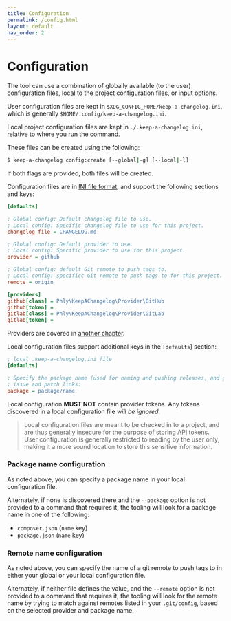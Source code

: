 ```yaml
---
title: Configuration
permalink: /config.html
layout: default
nav_order: 2
---
```


# Configuration

The tool can use a combination of globally available (to the user) configuration
files, local to the project configuration files, or input options.

User configuration files are kept in `$XDG_CONFIG_HOME/keep-a-changelog.ini`,
which is generally `$HOME/.config/keep-a-changelog.ini`.

Local project configuration files are kept in `./.keep-a-changelog.ini`,
relative to where you run the command.

These files can be created using the following:

```bash
$ keep-a-changelog config:create [--global|-g] [--local|-l]
```

If both flags are provided, both files will be created.

Configuration files are in [INI file format](https://en.wikipedia.org/wiki/INI_file),
and support the following sections and keys:

```ini
[defaults]

; Global config: Default changelog file to use.
; Local config: Specific changelog file to use for this project.
changelog_file = CHANGELOG.md

; Global config: Default provider to use.
; Local config: Specific provider to use for this project.
provider = github

; Global config: default Git remote to push tags to.
; Local config: specificc Git remote to push tags to for this project.
remote = origin

[providers]
github[class] = Phly\KeepAChangelog\Provider\GitHub
github[token] =
gitlab[class] = Phly\KeepAChangelog\Provider\GitLab
gitlab[token] =
```

Providers are covered in [another chapter](providers.md).

Local configuration files support additional keys in the `[defaults`] section:

```ini
; local .keep-a-changelog.ini file
[defaults]

; Specify the package name (used for naming and pushing releases, and generating
; issue and patch links:
package = package/name
```

Local configuration **MUST NOT** contain provider tokens. Any tokens discovered
in a local configuration file _will be ignored_.

> Local configuration files are meant to be checked in to a project, and are
> thus generally insecure for the purpose of storing API tokens. User
> configuration is generally restricted to reading by the user only, making it a
> more sound location to store this sensitive information.

### Package name configuration

As noted above, you can specify a package name in your local configuration file.

Alternately, if none is discovered there and the `--package` option is not
provided to a command that requires it, the tooling will look for a package name
in one of the following:

- `composer.json` (`name` key)
- `package.json` (`name` key)

### Remote name configuration

As noted above, you can specify the name of a git remote to push tags to in
either your global or your local configuration file.

Alternately, if neither file defines the value, and the `--remote` option is not
provided to a command that requires it, the tooling will look for the remote
name by trying to match against remotes listed in your `.git/config`, based on
the selected provider and package name.
